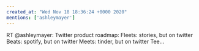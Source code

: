 ```yaml
---
created_at: "Wed Nov 18 18:36:24 +0000 2020"
mentions: ['ashleymayer']
---
```


RT @ashleymayer: Twitter product roadmap:
Fleets: stories, but on twitter
Beats: spotify, but on twitter
Meets: tinder, but on twitter 
Tee…